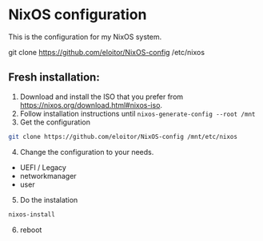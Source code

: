 # NixOS configuration


This is the configuration for my NixOS system.

git clone https://github.com/eloitor/NixOS-config /etc/nixos




## Fresh installation:

 1. Download and install the ISO that you prefer from https://nixos.org/download.html#nixos-iso.
 2. Follow installation instructions until `nixos-generate-config --root /mnt` 
 3. Get the configuration
 ```bash
 git clone https://github.com/eloitor/NixOS-config /mnt/etc/nixos
 ```
 4. Change the configuration to your needs.
   - UEFI / Legacy
   - networkmanager
   - user
 5. Do the instalation
 ```bash
 nixos-install 
 ```
 6. reboot

